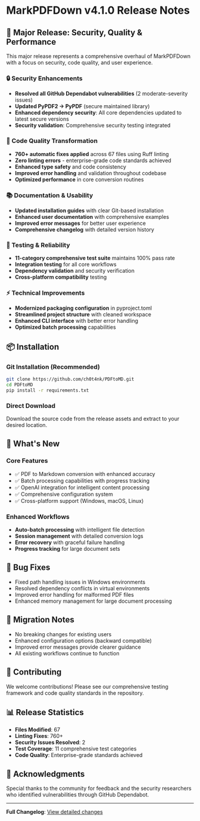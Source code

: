 # MarkPDFDown v4.1.0 Release Notes

## 🚀 Major Release: Security, Quality & Performance

This major release represents a comprehensive overhaul of MarkPDFDown with a focus on security, code quality, and user experience.

### 🔒 Security Enhancements
- **Resolved all GitHub Dependabot vulnerabilities** (2 moderate-severity issues)
- **Updated PyPDF2 → PyPDF** (secure maintained library)
- **Enhanced dependency security**: All core dependencies updated to latest secure versions
- **Security validation**: Comprehensive security testing integrated

### 🎯 Code Quality Transformation
- **760+ automatic fixes applied** across 67 files using Ruff linting
- **Zero linting errors** - enterprise-grade code standards achieved
- **Enhanced type safety** and code consistency
- **Improved error handling** and validation throughout codebase
- **Optimized performance** in core conversion routines

### 📚 Documentation & Usability
- **Updated installation guides** with clear Git-based installation
- **Enhanced user documentation** with comprehensive examples
- **Improved error messages** for better user experience
- **Comprehensive changelog** with detailed version history

### 🧪 Testing & Reliability  
- **11-category comprehensive test suite** maintains 100% pass rate
- **Integration testing** for all core workflows
- **Dependency validation** and security verification
- **Cross-platform compatibility** testing

### ⚡ Technical Improvements
- **Modernized packaging configuration** in pyproject.toml
- **Streamlined project structure** with cleaned workspace
- **Enhanced CLI interface** with better error handling
- **Optimized batch processing** capabilities

## 📦 Installation

### Git Installation (Recommended)
```bash
git clone https://github.com/ch0t4nk/PDFtoMD.git
cd PDFtoMD
pip install -r requirements.txt
```

### Direct Download
Download the source code from the release assets and extract to your desired location.

## 🔧 What's New

### Core Features
- ✅ PDF to Markdown conversion with enhanced accuracy
- ✅ Batch processing capabilities with progress tracking
- ✅ OpenAI integration for intelligent content processing
- ✅ Comprehensive configuration system
- ✅ Cross-platform support (Windows, macOS, Linux)

### Enhanced Workflows
- **Auto-batch processing** with intelligent file detection
- **Session management** with detailed conversion logs
- **Error recovery** with graceful failure handling
- **Progress tracking** for large document sets

## 🐛 Bug Fixes
- Fixed path handling issues in Windows environments
- Resolved dependency conflicts in virtual environments
- Improved error handling for malformed PDF files
- Enhanced memory management for large document processing

## 🔄 Migration Notes
- No breaking changes for existing users
- Enhanced configuration options (backward compatible)
- Improved error messages provide clearer guidance
- All existing workflows continue to function

## 🤝 Contributing
We welcome contributions! Please see our comprehensive testing framework and code quality standards in the repository.

## 📊 Release Statistics
- **Files Modified**: 67
- **Linting Fixes**: 760+
- **Security Issues Resolved**: 2
- **Test Coverage**: 11 comprehensive test categories
- **Code Quality**: Enterprise-grade standards achieved

## 🙏 Acknowledgments
Special thanks to the community for feedback and the security researchers who identified vulnerabilities through GitHub Dependabot.

---

**Full Changelog**: [View detailed changes](https://github.com/ch0t4nk/PDFtoMD/commits/v4.1.0)